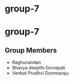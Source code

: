 # group-7

# group-7
## Group Members
- Raghunandan
- Bhavya deepthi Gorrepati
- Venkat Prudhvi Dommaraju